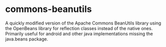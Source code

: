 # commons-beanutils
A quickly modified version of the Apache Commons BeanUtils library using the OpenBeans library for reflection classes instead of the native ones. Primarily useful for android and other java implementations missing the java.beans package.
